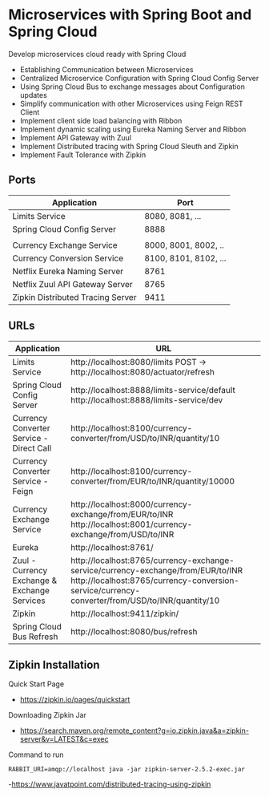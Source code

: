 # Microservices with Spring Boot and Spring Cloud

Develop microservices cloud ready with Spring Cloud

- Establishing Communication between Microservices
- Centralized Microservice Configuration with Spring Cloud Config Server
- Using Spring Cloud Bus to exchange messages about Configuration updates
- Simplify communication with other Microservices using Feign REST Client
- Implement client side load balancing with Ribbon
- Implement dynamic scaling using Eureka Naming Server and Ribbon
- Implement API Gateway with Zuul
- Implement Distributed tracing with Spring Cloud Sleuth and Zipkin
- Implement Fault Tolerance with Zipkin

## Ports

|     Application       |     Port          |
| ------------- | ------------- |
| Limits Service | 8080, 8081, ... |
| Spring Cloud Config Server | 8888 |
|  |  |
| Currency Exchange Service | 8000, 8001, 8002, ..  |
| Currency Conversion Service | 8100, 8101, 8102, ... |
| Netflix Eureka Naming Server | 8761 |
| Netflix Zuul API Gateway Server | 8765 |
| Zipkin Distributed Tracing Server | 9411 |


## URLs

|     Application       |     URL          |
| ------------- | ------------- |
| Limits Service | http://localhost:8080/limits POST -> http://localhost:8080/actuator/refresh|
|Spring Cloud Config Server| http://localhost:8888/limits-service/default http://localhost:8888/limits-service/dev |
|  Currency Converter Service - Direct Call| http://localhost:8100/currency-converter/from/USD/to/INR/quantity/10|
|  Currency Converter Service - Feign| http://localhost:8100/currency-converter/from/EUR/to/INR/quantity/10000|
| Currency Exchange Service | http://localhost:8000/currency-exchange/from/EUR/to/INR http://localhost:8001/currency-exchange/from/USD/to/INR|
| Eureka | http://localhost:8761/|
| Zuul - Currency Exchange & Exchange Services | http://localhost:8765/currency-exchange-service/currency-exchange/from/EUR/to/INR http://localhost:8765/currency-conversion-service/currency-converter/from/USD/to/INR/quantity/10|
| Zipkin | http://localhost:9411/zipkin/ |
| Spring Cloud Bus Refresh | http://localhost:8080/bus/refresh |

## Zipkin Installation

Quick Start Page
- https://zipkin.io/pages/quickstart

Downloading Zipkin Jar
- https://search.maven.org/remote_content?g=io.zipkin.java&a=zipkin-server&v=LATEST&c=exec

Command to run
```
RABBIT_URI=amqp://localhost java -jar zipkin-server-2.5.2-exec.jar
```

-https://www.javatpoint.com/distributed-tracing-using-zipkin
